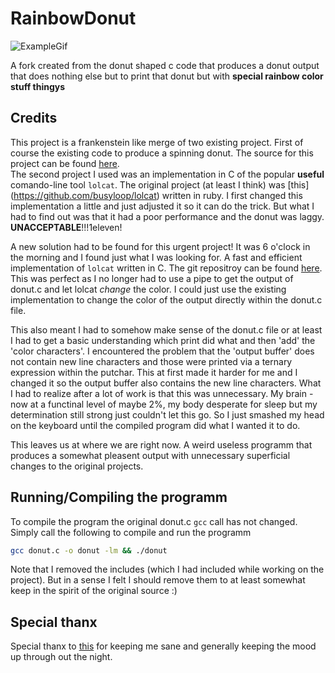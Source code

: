 # RainbowDonut
![ExampleGif](https://github.com/jasZnerol/RainbowDonut/blob/main/example.gif)  

A fork created from the donut shaped c code that produces a donut output that does nothing else but to print that donut but with **special rainbow color stuff thingys**

## Credits

This project is a frankenstein like merge of two existing project. First of course the existing code to produce a spinning donut. The source for this project can be found [here](https://www.a1k0n.net/2006/09/15/obfuscated-c-donut.html).  
The second project I used was an implementation in C of the popular **useful** comando-line tool `lolcat`. The original project (at least I think) was [this] (https://github.com/busyloop/lolcat) written in ruby.
I first changed this implementation a little and just adjusted it so it can do the trick. But what I had to find out was that it had a poor performance and the donut was laggy. **UNACCEPTABLE**!!!1eleven!

A new solution had to be found for this urgent project! It was 6 o'clock in the morning and I found just what I was looking for. A fast and efficient implementation of `lolcat` written in C. The git repositroy can be found [here](https://github.com/IchMageBaume/clolcat).  
This was perfect as I no longer had to use a pipe to get the output of donut.c and let lolcat *change* the color. I could just use the existing implementation to change the color of the output directly within the donut.c file.

This also meant I had to somehow make sense of the donut.c file or at least I had to get a basic understanding which print did what and then 'add' the 'color characters'.
I encountered the problem that the 'output buffer' does not contain new line characters and those were printed via a ternary expression within the putchar. This at first made it harder for me and I changed it so the output buffer also contains the new line characters. 
What I had to realize after a lot of work is that this was unnecessary. My brain - now at a functinal level of maybe 2%, my body desperate for sleep but my determination still strong just couldn't let this go. So I just smashed my head on the keyboard until the compiled program did what I wanted it to do.

This leaves us at where we are right now. A weird useless programm that produces a somewhat pleasent output with unnecessary superficial changes to the original projects.

## Running/Compiling the programm
To compile the program the original donut.c `gcc` call has not changed.
Simply call the following to compile and run the programm
```sh
gcc donut.c -o donut -lm && ./donut
```
Note that I removed the includes (which I had included while working on the project). But in a sense I felt I should remove them to at least somewhat keep in the spirit of the original source :) 

## Special thanx
Special thanx to [this](https://www.youtube.com/watch?v=9xDtwYJx7yc) for keeping me sane and generally keeping the mood up through out the night.
